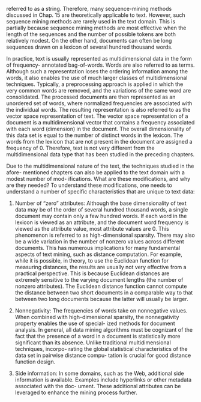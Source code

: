 
referred to as a string. Therefore, many sequence-mining methods discussed in Chap. 15 are 
theoretically applicable to text. However, such sequence mining methods are rarely used in 
the text domain. This is partially because sequence mining methods are most effective when 
the length of the sequences and the number of possible tokens are both relatively modest. 
On the other hand, documents can often be long sequences drawn on a lexicon of several 
hundred thousand words.

In practice, text is usually represented as multidimensional data in the form of frequency-
annotated bag-of-words. Words are also referred to as terms. Although such a representation 
loses the ordering information among the words, it also enables the use of much larger classes 
of multidimensional techniques. Typically, a preprocessing approach is applied in which the 
very common words are removed, and the variations of the same word are consolidated. The 
processed documents are then represented as an unordered set of words, where normalized 
frequencies are associated with the individual words. The resulting representation is also 
referred to as the vector space representation of text. The vector space representation of a 
document is a multidimensional vector that contains a frequency associated with each word 
(dimension) in the document. The overall dimensionality of this data set is equal to the 
number of distinct words in the lexicon. The words from the lexicon that are not present in 
the document are assigned a frequency of 0. Therefore, text is not very different from the 
multidimensional data type that has been studied in the preceding chapters.

Due to the multidimensional nature of the text, the techniques studied in the afore-
mentioned chapters can also be applied to the text domain with a modest number of mod-
ifications. What are these modifications, and why are they needed? To understand these 
modifications, one needs to understand a number of specific characteristics that are unique 
to text data:

1. Number of “zero” attributes: Although the base dimensionality of text data may be 
   of the order of several hundred thousand words, a single document may contain only 
   a few hundred words. If each word in the lexicon is viewed as an attribute, and the 
   document word frequency is viewed as the attribute value, most attribute values are 
   0. This phenomenon is referred to as high-dimensional sparsity. There may also be a 
   wide variation in the number of nonzero values across different documents. This has 
   numerous implications for many fundamental aspects of text mining, such as distance 
   computation. For example, while it is possible, in theory, to use the Euclidean function 
   for measuring distances, the results are usually not very effective from a practical 
   perspective. This is because Euclidean distances are extremely sensitive to the varying 
   document lengths (the number of nonzero attributes). The Euclidean distance function 
   cannot compute the distance between two short documents in a comparable way to 
   that between two long documents because the latter will usually be larger.

2. Nonnegativity: The frequencies of words take on nonnegative values. When combined 
   with high-dimensional sparsity, the nonnegativity property enables the use of special-
   ized methods for document analysis. In general, all data mining algorithms must be 
   cognizant of the fact that the presence of a word in a document is statistically more 
   significant than its absence. Unlike traditional multidimensional techniques, incorpo-
   rating the global statistical characteristics of the data set in pairwise distance compu-
   tation is crucial for good distance function design.

3. Side information: In some domains, such as the Web, additional side information is 
   available. Examples include hyperlinks or other metadata associated with the doc-
   ument. These additional attributes can be leveraged to enhance the mining process 
   further.
